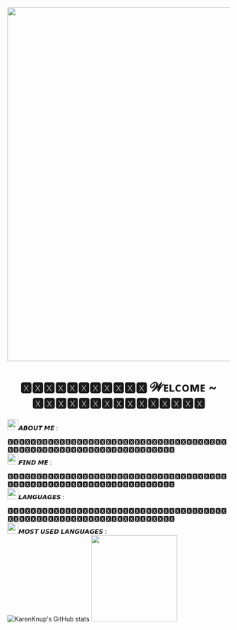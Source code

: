 <div align="center">
  <img width ="800px" src="https://pa1.narvii.com/6862/3ebc972701e1e47e463a89b54f4fc0cde451a0acr1-492-270_hq.gif">
  <h1>🆇🆇🆇🆇🆇🆇🆇🆇🆇🆇🆇 𝓦ᴇʟᴄᴏᴍᴇ ~ 🆇🆇🆇🆇🆇🆇🆇🆇🆇🆇🆇🆇🆇🆇🆇</h1>
  </div>
  
  <img src="https://pixelartmaker-data-78746291193.nyc3.digitaloceanspaces.com/image/68e39e2e0a55fa8.png" width="25px">𝘼𝘽𝙊𝙐𝙏 𝙈𝙀 :

🆇🆇🆇🆇🆇🆇🆇🆇🆇🆇🆇🆇🆇🆇🆇🆇🆇🆇🆇🆇🆇🆇🆇🆇🆇🆇🆇🆇🆇🆇🆇🆇🆇🆇🆇🆇🆇🆇🆇🆇🆇🆇🆇🆇🆇🆇🆇🆇🆇🆇🆇🆇🆇🆇🆇🆇🆇🆇🆇🆇🆇🆇🆇🆇🆇🆇🆇<br>
<img src="https://pixelartmaker-data-78746291193.nyc3.digitaloceanspaces.com/image/68e39e2e0a55fa8.png" width="25px">𝙁𝙄𝙉𝘿 𝙈𝙀 :

🆇🆇🆇🆇🆇🆇🆇🆇🆇🆇🆇🆇🆇🆇🆇🆇🆇🆇🆇🆇🆇🆇🆇🆇🆇🆇🆇🆇🆇🆇🆇🆇🆇🆇🆇🆇🆇🆇🆇🆇🆇🆇🆇🆇🆇🆇🆇🆇🆇🆇🆇🆇🆇🆇🆇🆇🆇🆇🆇🆇🆇🆇🆇🆇🆇🆇🆇<br>
<img src="https://pixelartmaker-data-78746291193.nyc3.digitaloceanspaces.com/image/68e39e2e0a55fa8.png" width="25px">𝙇𝘼𝙉𝙂𝙐𝘼𝙂𝙀𝙎 :

🆇🆇🆇🆇🆇🆇🆇🆇🆇🆇🆇🆇🆇🆇🆇🆇🆇🆇🆇🆇🆇🆇🆇🆇🆇🆇🆇🆇🆇🆇🆇🆇🆇🆇🆇🆇🆇🆇🆇🆇🆇🆇🆇🆇🆇🆇🆇🆇🆇🆇🆇🆇🆇🆇🆇🆇🆇🆇🆇🆇🆇🆇🆇🆇🆇🆇🆇<br>
<img src="https://pixelartmaker-data-78746291193.nyc3.digitaloceanspaces.com/image/68e39e2e0a55fa8.png" width="25px">𝙈𝙊𝙎𝙏 𝙐𝙎𝙀𝘿 𝙇𝘼𝙉𝙂𝙐𝘼𝙂𝙀𝙎 :<br>
![KarenKnup's GitHub stats](https://github-readme-stats.vercel.app/api?username=KarenKnup&show_icons=true&theme=tokyonight)
<img height="195px" src="https://github-readme-stats.vercel.app/api/top-langs/?username=KarenKnup&layout=compact&langs_count=7&theme=tokyonight">

